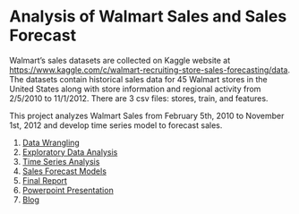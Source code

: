 # Analysis of Walmart Sales and Sales Forecast
Walmart’s sales datasets are collected on Kaggle website at https://www.kaggle.com/c/walmart-recruiting-store-sales-forecasting/data. The datasets contain historical sales data for 45 Walmart stores in the United States along with store information and regional activity from 2/5/2010 to 11/1/2012. There are 3 csv files: stores, train, and features.

This project analyzes Walmart Sales from February 5th, 2010 to November 1st, 2012 and develop time series model to forecast sales.

1. [Data Wrangling](https://github.com/nphan20181/walmart_sales/blob/master/00_walmart_data_wrangling.ipynb)
2. [Exploratory Data Analysis](https://github.com/nphan20181/walmart_sales/blob/master/01_walmart_eda.ipynb)
3. [Time Series Analysis](https://github.com/nphan20181/walmart_sales/blob/master/02_walmart_time_series_analysis.ipynb)
4. [Sales Forecast Models](https://github.com/nphan20181/walmart_sales/blob/master/03_walmart_models.ipynb)
5. [Final Report](https://github.com/nphan20181/walmart_sales/blob/master/walmart_presentation.pdf)
6. [Powerpoint Presentation](https://github.com/nphan20181/walmart_sales/blob/master/walmart_presentation.pdf)
7. [Blog](https://medium.com/@nphan20181/analysis-of-walmarts-sales-and-sales-forecast-4ff89459e7a7)
